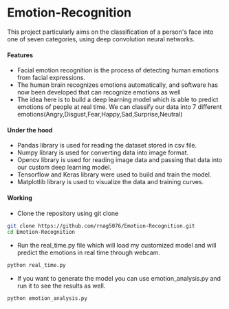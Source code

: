 # Emotion-Recognition
This project particularly aims on the classification of a person's face into one of seven categories, using deep convolution neural networks. 

#### Features
 - Facial emotion recognition is the process of detecting human emotions from facial expressions.
 - The human brain recognizes emotions automatically, and software has now been developed that can recognize emotions as well
 - The idea here is to build a deep learning model which is able to predict emotions of people at real time. We can classify our data into 7 different emotions(Angry,Disgust,Fear,Happy,Sad,Surprise,Neutral)

#### Under the hood
 - Pandas library is used for reading the dataset stored in csv file.
 - Numpy library is used for converting data into image format.
 - Opencv library is used for reading image data and passing that data into our custom deep learning model.
 - Tensorflow and Keras library were used to build and train the model.
 - Matplotlib library is used to visualize the data and training curves.

#### Working
- Clone the repository using git clone 
```bash
git clone https://github.com/rnag5076/Emotion-Recognition.git
cd Emotion-Recognition
```
- Run the real_time.py file which will load my customized model and will predict the emotions in real time through webcam.
```bash
python real_time.py
```
- If you want to generate the model you can use emotion_analysis.py and run it to see the results as well.
```bash
python emotion_analysis.py
```
